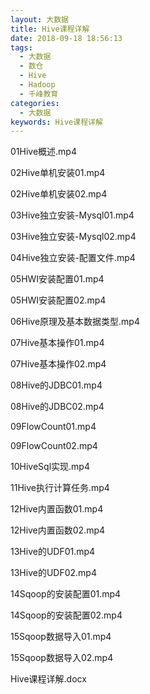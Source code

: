 ```yaml
---
layout: 大数据
title: Hive课程详解
date: 2018-09-18 18:56:13
tags:
  - 大数据
  - 数仓
  - Hive
  - Hadoop
  - 千峰教育
categories:
  - 大数据
keywords: Hive课程详解
---
```


01Hive概述.mp4

02Hive单机安装01.mp4

02Hive单机安装02.mp4
<!-- more -->
03Hive独立安装-Mysql01.mp4

03Hive独立安装-Mysql02.mp4

04Hive独立安装-配置文件.mp4

05HWI安装配置01.mp4

05HWI安装配置02.mp4

06Hive原理及基本数据类型.mp4

07Hive基本操作01.mp4

07Hive基本操作02.mp4

08Hive的JDBC01.mp4

08Hive的JDBC02.mp4

09FlowCount01.mp4

09FlowCount02.mp4

10HiveSql实现.mp4

11Hive执行计算任务.mp4

12Hive内置函数01.mp4

12Hive内置函数02.mp4

13Hive的UDF01.mp4

13Hive的UDF02.mp4

14Sqoop的安装配置01.mp4

14Sqoop的安装配置02.mp4

15Sqoop数据导入01.mp4

15Sqoop数据导入02.mp4

Hive课程详解.docx
<div id="jspay" sid="2UdVggM0014" style="display:none">2UdVggM0014</div>
<script type="text/javascript" src="https://www.fageka.com/j.js"></script>
<script type="text/javascript" src="https://www.fageka.com/f.js" charset="utf-8"></script>
